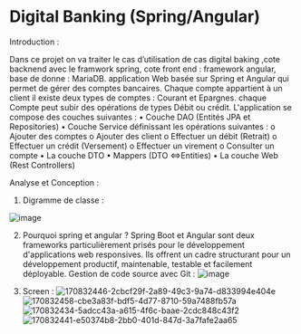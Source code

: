 # Digital Banking (Spring/Angular)
Introduction :

Dans ce projet on va traiter le cas d’utilisation de cas digital baking ,cote backnend avec le framwork spring, cote front end : framework angular, base de donne : MariaDB.
application Web basée sur Spring et Angular qui permet de gérer des comptes bancaires. Chaque compte appartient à un client il existe deux types de comptes : Courant et Epargnes. chaque Compte peut subir des opérations de types Débit ou crédit. L'application se compose des couches suivantes :
•	Couche DAO (Entités JPA et Repositories)
•	Couche Service définissant les opérations suivantes :
o	Ajouter des comptes
o	Ajouter des client
o	Effectuer un débit (Retrait)
o	Effectuer un crédit (Versement)
o	Effectuer un virement
o	Consulter un compte
•	La couche DTO
•	Mappers (DTO <=>Entities)
•	La couche Web (Rest Controllers)

Analyse et Conception :
1.	Digramme de classe :

![image](https://user-images.githubusercontent.com/90484039/175660644-09680cd8-30f9-4b73-b892-1c8d76fe0d6a.png)


2.	Pourquoi spring et angular ?
Spring Boot et Angular sont deux frameworks particulièrement prisés pour le développement d'applications web responsives. Ils offrent un cadre structurant pour un développement productif, maintenable, testable et facilement déployable.
Gestion de code source avec Git :
![image](https://user-images.githubusercontent.com/90484039/175660675-87eac978-e2ad-4982-8eb3-2b8dc71b74e0.png)


3.	Screen : 
    ![170832446-2cbcf29f-2a89-49c3-9a74-d833994e404e](https://user-images.githubusercontent.com/90484039/175660387-d09bbdc5-a1f8-442b-9ff6-4215093783d2.png)
![170832458-cbe3a83f-bdf5-4d77-8710-59a7488fb57a](https://user-images.githubusercontent.com/90484039/175660390-d02bd871-e970-4469-9f2b-a1ac8bc17a9b.png)
![170832434-5adcc43a-a615-4f6c-baae-2cdc848c43f2](https://user-images.githubusercontent.com/90484039/175660391-fda9bb14-aee9-4ab4-9bee-10487cfe0d1b.png)
![170832441-e50374b8-2bb0-401d-847d-3a7fafe2aa65](https://user-images.githubusercontent.com/90484039/175660394-ca2e98ed-ee4f-46f7-ae5f-e7a8d2e1eee2.png)


